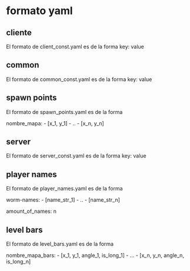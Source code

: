 # formato yaml

## cliente

El formato de client_const.yaml es de la forma key: value

## common

El formato de common_const.yaml es de la forma key: value

## spawn points

El formato de spawn_points.yaml es de la forma 

nombre_mapa:
    - [x_1, y_1]
    - ..
    - [x_n, y_n]

## server

El formato de server_const.yaml es de la forma key: value

## player names

El formato de player_names.yaml es de la forma

worm-names:
    - [name_str_1]
    - ..
    - [name_str_n]

amount_of_names: n

## level bars

El formato de level_bars.yaml es de la forma

nombre_mapa_bars:
    - [x_1, y_1, angle_1, is_long_1]
    - ...
    - [x_n, y_n, angle_n, is_long_n]